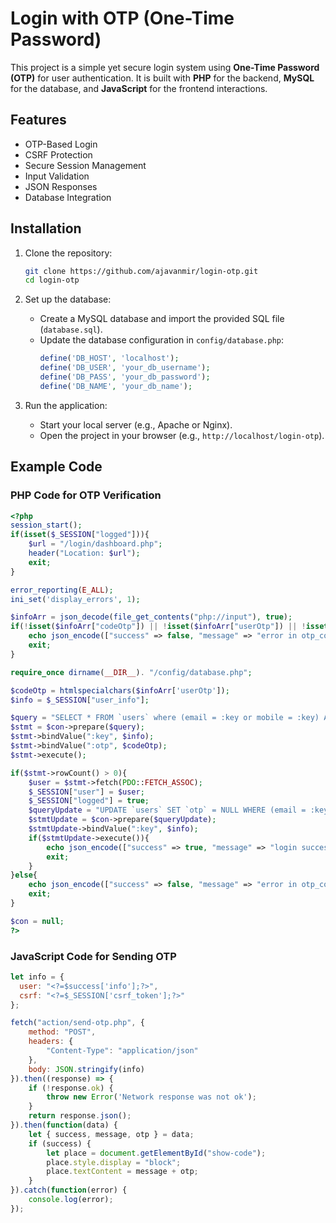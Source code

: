# Login with OTP (One-Time Password)

This project is a simple yet secure login system using **One-Time Password (OTP)** for user authentication. It is built with **PHP** for the backend, **MySQL** for the database, and **JavaScript** for the frontend interactions.

## Features

- OTP-Based Login
- CSRF Protection
- Secure Session Management
- Input Validation
- JSON Responses
- Database Integration

## Installation

1. Clone the repository:
   ```bash
   git clone https://github.com/ajavanmir/login-otp.git
   cd login-otp
   ```

2. Set up the database:
   - Create a MySQL database and import the provided SQL file (`database.sql`).
   - Update the database configuration in `config/database.php`:
     ```php
     define('DB_HOST', 'localhost');
     define('DB_USER', 'your_db_username');
     define('DB_PASS', 'your_db_password');
     define('DB_NAME', 'your_db_name');
     ```

3. Run the application:
   - Start your local server (e.g., Apache or Nginx).
   - Open the project in your browser (e.g., `http://localhost/login-otp`).

## Example Code

### PHP Code for OTP Verification

```php
<?php
session_start();
if(isset($_SESSION["logged"])){
    $url = "/login/dashboard.php";
    header("Location: $url");
    exit;
}

error_reporting(E_ALL);
ini_set('display_errors', 1);

$infoArr = json_decode(file_get_contents("php://input"), true);
if(!isset($infoArr["codeOtp"]) || !isset($infoArr["userOtp"]) || !isset($_SESSION["csrf_token"]) || !isset($infoArr["csrf"]) || $infoArr["csrf"] !== $_SESSION["csrf_token"]){
    echo json_encode(["success" => false, "message" => "error in otp_code"]);
    exit;
}

require_once dirname(__DIR__). "/config/database.php";

$codeOtp = htmlspecialchars($infoArr['userOtp']);
$info = $_SESSION["user_info"];

$query = "SELECT * FROM `users` where (email = :key or mobile = :key) AND otp = :otp  LIMIT 1";
$stmt = $con->prepare($query);
$stmt->bindValue(":key", $info);
$stmt->bindValue(":otp", $codeOtp);
$stmt->execute();

if($stmt->rowCount() > 0){
    $user = $stmt->fetch(PDO::FETCH_ASSOC);
    $_SESSION["user"] = $user;
    $_SESSION["logged"] = true;
    $queryUpdate = "UPDATE `users` SET `otp` = NULL WHERE (email = :key or mobile = :key)";
    $stmtUpdate = $con->prepare($queryUpdate);
    $stmtUpdate->bindValue(":key", $info);
    if($stmtUpdate->execute()){
        echo json_encode(["success" => true, "message" => "login successfull", "login"=> 1]);  
        exit;  
    }
}else{
    echo json_encode(["success" => false, "message" => "error in otp_code"]);
    exit;
}

$con = null;
?>
```

### JavaScript Code for Sending OTP

```javascript
let info = {
  user: "<?=$success['info'];?>",
  csrf: "<?=$_SESSION['csrf_token'];?>"
};

fetch("action/send-otp.php", {
    method: "POST",
    headers: {
        "Content-Type": "application/json"
    },
    body: JSON.stringify(info)
}).then((response) => {
    if (!response.ok) {
        throw new Error('Network response was not ok');
    }
    return response.json();
}).then(function(data) {
    let { success, message, otp } = data;
    if (success) {
        let place = document.getElementById("show-code");
        place.style.display = "block";
        place.textContent = message + otp;
    }
}).catch(function(error) {
    console.log(error);
});
```

